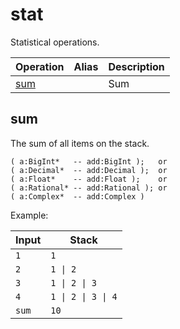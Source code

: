# stat

Statistical operations.

| Operation               | Alias    | Description
|-------------------------|----------|------------
| [sum](#sum)             |          | Sum

## sum

The sum of all items on the stack.

    ( a:BigInt*   -- add:BigInt );   or
    ( a:Decimal*  -- add:Decimal );  or
    ( a:Float*    -- add:Float );    or
    ( a:Rational* -- add:Rational ); or
    ( a:Complex*  -- add:Complex )

Example:

<!-- test: sum -->

| Input         | Stack
|---------------|-------------|
| `1`           | `1`
| `2`           | `1 \| 2`
| `3`           | `1 \| 2 \| 3`
| `4`           | `1 \| 2 \| 3 \| 4`
| `sum`         | `10`
